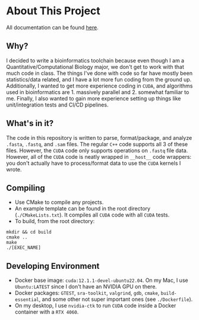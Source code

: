 # About This Project

All documentation can be found [here](https://github.com/alexyzha/CUDA-Bioinformatics/wiki). 

## Why?

I decided to write a bioinformatics toolchain because even though I am a Quantitative/Computational Biology major, we don't get to work with that much code in class. The things I've done with code so far have mostly been statistics/data related, and I have a lot more fun coding from the ground up. Additionally, I wanted to get more experience coding in `CUDA`, and algorithms used in bioinformatics are 1. massively parallel and 2. somewhat familiar to me. Finally, I also wanted to gain more experience setting up things like unit/integration tests and CI/CD pipelines. 

## What's in it? 

The code in this repository is written to parse, format/package, and analyze `.fasta`, `.fastq`, and `.sam` files. The regular `C++` code supports all 3 of these files. However, the `CUDA` code only supports operations on `.fastq` file data. However, all of the `CUDA` code is neatly wrapped in `__host__` code wrappers: you don't actually have to process/format data to use the `CUDA` kernels I wrote.

## Compiling
- Use CMake to compile any projects.
- An example template can be found in the root directory (`./CMakeLists.txt`). It compiles all `CUDA` code with all `CUDA` tests.
- To build, from the root directory:
```{bash}
mkdir && cd build
cmake ..
make
./[EXEC_NAME]
```

## Developing Environment

- Docker base image: `cuda:12.1.1-devel-ubuntu22.04`. On my Mac, I use `Ubuntu:LATEST` since I don't have an NVIDIA GPU on there.
- Docker packages: `GTEST`, `sra-toolkit`, `valgrind`, `gdb`, `cmake`, `build-essential`, and some other not super important ones (see `./Dockerfile`).
- On my desktop, I use `nvidia-ctk` to run `CUDA` code inside a Docker container with a `RTX 4060`.
